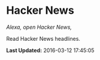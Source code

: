 # Hacker News
*Alexa, open Hacker News,*

Read Hacker News headlines.

**Last Updated:** 2016-03-12 17:45:05